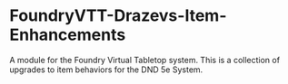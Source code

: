 # FoundryVTT-Drazevs-Item-Enhancements
A module for the Foundry Virtual Tabletop system. This is a collection of upgrades to item behaviors for the DND 5e System.
